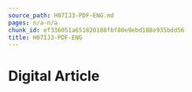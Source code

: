```yaml
---
source_path: H07IJ3-PDF-ENG.md
pages: n/a-n/a
chunk_id: ef336051a651820188fbf80e9ebd188e935bdd56
title: H07IJ3-PDF-ENG
---
```

# Digital Article
